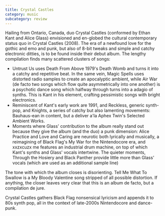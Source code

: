 ```yaml
---
title: Crystal Castles
category: music
subcategory: review
---
```


Hailing from Ontario, Canada, duo Crystal Castles (conformed by Ethan Kant and Alice Glass) envisioned and en-globed the cultural contemporary status quo in Crystal Castles (2008). The era of a newfound love for the gothic and emo and punk, but also of 8-bit tweaks and simple and catchy electronic ditties, is to be found inside their debut album.
The lengthy compilation finds many scattered clusters of songs:
- Untrust Us uses Death From Above 1979's Death Womb and turns it into a catchy and repetitive beat. In the same vein, Magic Spells uses distorted radio samples to create an apocalyptic ambient, while Air War (de facto two songs which flow quite asymmetrically into one another) is a psychotic dance song which halfway through turns into a adagio of synths. This is Kant in his element, crafting pessimistic songs with bright electronics.
- Reminiscent of Kant's early work are 1991, and Reckless, generic synth-pop, and Knights, a series of  catchy but also lamenting movements:  Bauhaus-ean in content, but a deliver a'la Aphex Twin's Selected Ambient Works.
- Moments where Glass' contribution to the album really stand out because they give the album (and the duo) a punk dimension: Alice Practice and Love and Caring are neurotic both lyrically and musically, a reimagining of Black Flag's My War for the Nintendocore era, and xxzxcuzx me features an industrial drum machine, on top of which Kant's synths and Glass' vocals intertwine. The quieter moments, Through the Hosiery and Black Panther provide little more than Glass' vocals (which are used as an additional sample line)

The  tone with which the album closes is disorienting. Tell Me What To Swallow is a My Bloody Valentine song stripped of all possible distortion. If anything, the closer leaves very clear that this is an album de facto, but a compilation de jure.

Crystal Castles gathers Black Flag nonsensical lyricism and appends it to 80s synth pop, all in the context of late-2000s Nintendocore and dance-punk.